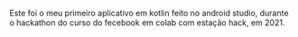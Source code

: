 Este foi o meu primeiro aplicativo em kotlin feito no android studio, durante o hackathon do curso do fecebook em colab com estação hack, em 2021.
